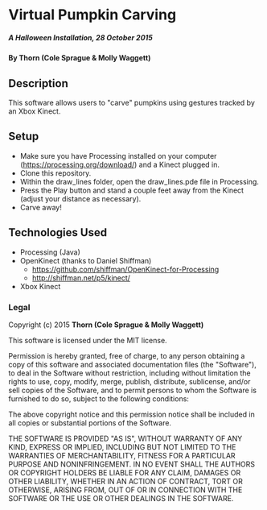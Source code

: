 # Virtual Pumpkin Carving

##### _A Halloween Installation, 28 October 2015_

#### By **Thorn (Cole Sprague & Molly Waggett)**

## Description

This software allows users to "carve" pumpkins using gestures tracked by an Xbox Kinect. 

## Setup

* Make sure you have Processing installed on your computer (https://processing.org/download/) and a Kinect plugged in.
* Clone this repository.
* Within the draw_lines folder, open the draw_lines.pde file in Processing.
* Press the Play button and stand a couple feet away from the Kinect (adjust your distance as necessary).
* Carve away!

## Technologies Used

* Processing (Java)
* OpenKinect (thanks to Daniel Shiffman)
  - https://github.com/shiffman/OpenKinect-for-Processing
  - http://shiffman.net/p5/kinect/
* Xbox Kinect

### Legal

Copyright (c) 2015 **Thorn (Cole Sprague & Molly Waggett)**

This software is licensed under the MIT license.

Permission is hereby granted, free of charge, to any person obtaining a copy
of this software and associated documentation files (the "Software"), to deal
in the Software without restriction, including without limitation the rights
to use, copy, modify, merge, publish, distribute, sublicense, and/or sell
copies of the Software, and to permit persons to whom the Software is
furnished to do so, subject to the following conditions:

The above copyright notice and this permission notice shall be included in
all copies or substantial portions of the Software.

THE SOFTWARE IS PROVIDED "AS IS", WITHOUT WARRANTY OF ANY KIND, EXPRESS OR
IMPLIED, INCLUDING BUT NOT LIMITED TO THE WARRANTIES OF MERCHANTABILITY,
FITNESS FOR A PARTICULAR PURPOSE AND NONINFRINGEMENT. IN NO EVENT SHALL THE
AUTHORS OR COPYRIGHT HOLDERS BE LIABLE FOR ANY CLAIM, DAMAGES OR OTHER
LIABILITY, WHETHER IN AN ACTION OF CONTRACT, TORT OR OTHERWISE, ARISING FROM,
OUT OF OR IN CONNECTION WITH THE SOFTWARE OR THE USE OR OTHER DEALINGS IN
THE SOFTWARE.
